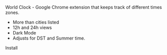World Clock - Google Chrome extension that keeps track of different times zones.

- More than cities listed
- 12h and 24h views
- Dark Mode
- Adjusts for DST and Summer time.

Install